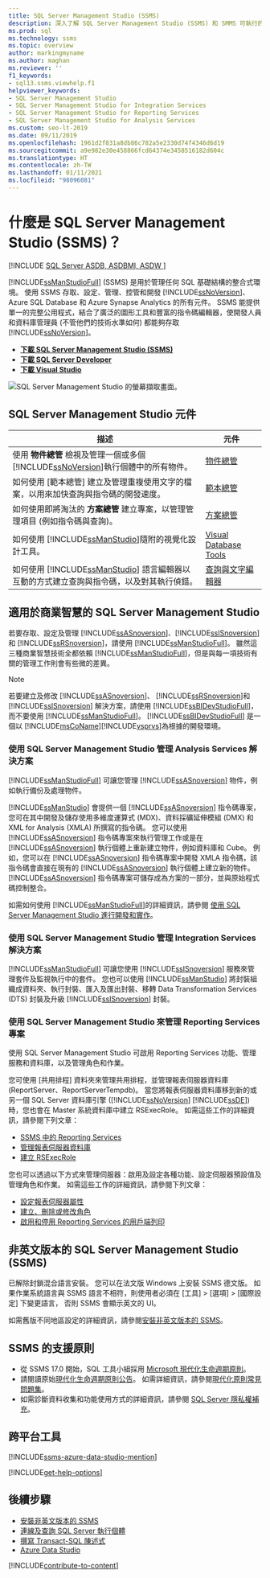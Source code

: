 ```yaml
---
title: SQL Server Management Studio (SSMS)
description: 深入了解 SQL Server Management Studio (SSMS) 和 SMMS 可執行的工作，包括如何管理 Analysis Services 解決方案。
ms.prod: sql
ms.technology: ssms
ms.topic: overview
author: markingmyname
ms.author: maghan
ms.reviewer: ''
f1_keywords:
- sql13.ssms.viewhelp.f1
helpviewer_keywords:
- SQL Server Management Studio
- SQL Server Management Studio for Integration Services
- SQL Server Management Studio for Reporting Services
- SQL Server Management Studio for Analysis Services
ms.custom: seo-lt-2019
ms.date: 09/11/2019
ms.openlocfilehash: 1961d2f831a8db86c782a5e2330d74f4346d6d19
ms.sourcegitcommit: a9e982e30e458866fcd64374e3458516182d604c
ms.translationtype: HT
ms.contentlocale: zh-TW
ms.lasthandoff: 01/11/2021
ms.locfileid: "98096081"
---
```

# <a name="what-is-sql-server-management-studio-ssms"></a>什麼是 SQL Server Management Studio (SSMS)？

[!INCLUDE [SQL Server ASDB, ASDBMI, ASDW ](../includes/applies-to-version/sql-asdb-asdbmi-asa.md)]

[!INCLUDE[ssManStudioFull](../includes/ssmanstudiofull-md.md)] (SSMS) 是用於管理任何 SQL 基礎結構的整合式環境。 使用 SSMS 存取、設定、管理、控管和開發 [!INCLUDE[ssNoVersion](../includes/ssnoversion-md.md)]、Azure SQL Database 和 Azure Synapse Analytics 的所有元件。 SSMS 能提供單一的完整公用程式，結合了廣泛的圖形工具和豐富的指令碼編輯器，使開發人員和資料庫管理員 (不管他們的技術水準如何) 都能夠存取 [!INCLUDE[ssNoVersion](../includes/ssnoversion-md.md)]。

- [**下載 SQL Server Management Studio (SSMS)**](download-sql-server-management-studio-ssms.md)
- [**下載 SQL Server Developer**](https://my.visualstudio.com/Downloads?q=SQL%20Server%20Developer)
- [**下載 Visual Studio**](https://www.visualstudio.com/downloads/)

![SQL Server Management Studio 的螢幕擷取畫面。](media/sql-server-management-studio-ssms/ssms.png)

## <a name="sql-server-management-studio-components"></a>SQL Server Management Studio 元件  
  
|描述|元件|  
|---------------|---------|  
|使用 **物件總管** 檢視及管理一個或多個 [!INCLUDE[ssNoVersion](../includes/ssnoversion-md.md)]執行個體中的所有物件。|[物件總管](../ssms/object/object-explorer.md)|  
|如何使用 [範本總管]  建立及管理重複使用文字的檔案，以用來加快查詢與指令碼的開發速度。|[範本總管](../ssms/template/template-explorer.md)|  
|如何使用即將淘汰的 **方案總管** 建立專案，以管理管理項目 (例如指令碼與查詢)。|[方案總管](../ssms/solution/solution-explorer.md)|  
|如何使用 [!INCLUDE[ssManStudio](../includes/ssmanstudio-md.md)]隨附的視覺化設計工具。|[Visual Database Tools](../ssms/visual-db-tools/visual-database-tools.md)|  
|如何使用 [!INCLUDE[ssManStudio](../includes/ssmanstudio-md.md)] 語言編輯器以互動的方式建立查詢與指令碼，以及對其執行偵錯。|[查詢與文字編輯器](./f1-help/database-engine-query-editor-sql-server-management-studio.md)

## <a name="sql-server-management-studio-for-business-intelligence"></a>適用於商業智慧的 SQL Server Management Studio

若要存取、設定及管理 [!INCLUDE[ssASnoversion](../includes/ssasnoversion_md.md)]、[!INCLUDE[ssISnoversion](../includes/ssisnoversion-md.md)] 和 [!INCLUDE[ssRSnoversion](../includes/ssrsnoversion-md.md)]，請使用 [!INCLUDE[ssManStudioFull](../includes/ssmanstudiofull-md.md)]。 雖然這三種商業智慧技術全都依賴 [!INCLUDE[ssManStudioFull](../includes/ssmanstudiofull-md.md)]，但是與每一項技術有關的管理工作則會有些微的差異。

> [!NOTE]
> 若要建立及修改 [!INCLUDE[ssASnoversion](../includes/ssasnoversion_md.md)]、 [!INCLUDE[ssRSnoversion](../includes/ssrsnoversion-md.md)]和 [!INCLUDE[ssISnoversion](../includes/ssisnoversion-md.md)] 解決方案，請使用 [!INCLUDE[ssBIDevStudioFull](../includes/ssbidevstudiofull_md.md)]，而不要使用 [!INCLUDE[ssManStudioFull](../includes/ssmanstudiofull-md.md)]。 [!INCLUDE[ssBIDevStudioFull](../includes/ssbidevstudiofull_md.md)] 是一個以 [!INCLUDE[msCoName](../includes/msconame_md.md)][!INCLUDE[vsprvs](../includes/vsprvs-md.md)]為根據的開發環境。

### <a name="managing-analysis-services-solutions-using-sql-server-management-studio"></a>使用 SQL Server Management Studio 管理 Analysis Services 解決方案

[!INCLUDE[ssManStudioFull](../includes/ssmanstudiofull-md.md)] 可讓您管理 [!INCLUDE[ssASnoversion](../includes/ssasnoversion_md.md)] 物件，例如執行備份及處理物件。

[!INCLUDE[ssManStudio](../includes/ssmanstudio-md.md)] 會提供一個 [!INCLUDE[ssASnoversion](../includes/ssasnoversion_md.md)] 指令碼專案，您可在其中開發及儲存使用多維度運算式 (MDX)、資料採礦延伸模組 (DMX) 和 XML for Analysis (XMLA) 所撰寫的指令碼。 您可以使用 [!INCLUDE[ssASnoversion](../includes/ssasnoversion_md.md)] 指令碼專案來執行管理工作或是在 [!INCLUDE[ssASnoversion](../includes/ssasnoversion_md.md)] 執行個體上重新建立物件，例如資料庫和 Cube。 例如，您可以在 [!INCLUDE[ssASnoversion](../includes/ssasnoversion_md.md)] 指令碼專案中開發 XMLA 指令碼，該指令碼會直接在現有的 [!INCLUDE[ssASnoversion](../includes/ssasnoversion_md.md)] 執行個體上建立新的物件。 [!INCLUDE[ssASnoversion](../includes/ssasnoversion_md.md)] 指令碼專案可儲存成為方案的一部分，並與原始程式碼控制整合。
  
如需如何使用 [!INCLUDE[ssManStudioFull](../includes/ssmanstudiofull-md.md)]的詳細資訊，請參閱 [使用 SQL Server Management Studio 進行開發和實作](/analysis-services/instances/analysis-services-scripts-project-in-sql-server-management-studio)。
  
### <a name="managing-integration-services-solutions-using-sql-server-management-studio"></a>使用 SQL Server Management Studio 管理 Integration Services 解決方案

[!INCLUDE[ssManStudioFull](../includes/ssmanstudiofull-md.md)] 可讓您使用 [!INCLUDE[ssISnoversion](../includes/ssisnoversion-md.md)] 服務來管理套件及監視執行中的套件。 您也可以使用 [!INCLUDE[ssManStudio](../includes/ssmanstudio-md.md)] 將封裝組織成資料夾、執行封裝、匯入及匯出封裝、移轉 Data Transformation Services (DTS) 封裝及升級 [!INCLUDE[ssISnoversion](../includes/ssisnoversion-md.md)] 封裝。

### <a name="managing-reporting-services-projects-using-sql-server-management-studio"></a>使用 SQL Server Management Studio 來管理 Reporting Services 專案

使用 SQL Server Management Studio 可啟用 Reporting Services 功能、管理服務和資料庫，以及管理角色和作業。

您可使用 [共用排程] 資料夾來管理共用排程，並管理報表伺服器資料庫 (ReportServer、ReportServerTempdb)。 當您將報表伺服器資料庫移到新的或另一個 SQL Server 資料庫引擎 ([!INCLUDE[ssNoVersion](../includes/ssnoversion-md.md)] [!INCLUDE[ssDE](../includes/ssde_md.md)]) 時，您也會在 Master 系統資料庫中建立 RSExecRole。 如需這些工作的詳細資訊，請參閱下列文章：  

- [SSMS 中的 Reporting Services](../reporting-services/tools/reporting-services-in-sql-server-management-studio-ssrs.md)
- [管理報表伺服器資料庫](../reporting-services/report-server/administer-a-report-server-database-ssrs-native-mode.md)
- [建立 RSExecRole](../reporting-services/security/create-the-rsexecrole.md)

您也可以透過以下方式來管理伺服器：啟用及設定各種功能、設定伺服器預設值及管理角色和作業。 如需這些工作的詳細資訊，請參閱下列文章：

- [設定報表伺服器屬性](../reporting-services/tools/set-report-server-properties-management-studio.md)
- [建立、刪除或修改角色](../reporting-services/security/role-definitions-create-delete-or-modify.md)
- [啟用和停用 Reporting Services 的用戶端列印](../reporting-services/report-server/enable-and-disable-client-side-printing-for-reporting-services.md)

## <a name="non-english-language-versions-of-sql-server-management-studio-ssms"></a>非英文版本的 SQL Server Management Studio (SSMS)

已解除封鎖混合語言安裝。 您可以在法文版 Windows 上安裝 SSMS 德文版。 如果作業系統語言與 SSMS 語言不相符，則使用者必須在 [工具] > [選項] > [國際設定] 下變更語言， 否則 SSMS 會顯示英文的 UI。

如需舊版不同地區設定的詳細資訊，請參閱[安裝非英文版本的 SSMS](install-other-languages.md)。

## <a name="support-policy-for-ssms"></a>SSMS 的支援原則

- 從 SSMS 17.0 開始，SQL 工具小組採用 [Microsoft 現代化生命週期原則](https://support.microsoft.com/help/30881/modern-lifecycle-policy)。
- 請閱讀原始[現代化生命週期原則公告](https://support.microsoft.com/help/447912/announcing-microsoft-modern-lifecycle-policy)。 如需詳細資訊，請參閱[現代化原則常見問題集](https://support.microsoft.com/help/30882/modern-lifecycle-policy-faq)。
- 如需診斷資料收集和功能使用方式的詳細資訊，請參閱 [SQL Server 隱私權補充](../sql-server/sql-server-privacy.md)。

## <a name="cross-platform-tool"></a>跨平台工具

[!INCLUDE[ssms-azure-data-studio-mention](../includes/ssms-azure-data-studio-mention.md)]

[!INCLUDE[get-help-options](../includes/paragraph-content/get-help-options.md)]

## <a name="next-steps"></a>後續步驟

- [安裝非英文版本的 SSMS](install-other-languages.md)
- [連線及查詢 SQL Server 執行個體](./quickstarts/connect-query-sql-server.md)
- [撰寫 Transact-SQL 陳述式](../t-sql/tutorial-writing-transact-sql-statements.md)
- [Azure Data Studio](../azure-data-studio/what-is-azure-data-studio.md)

[!INCLUDE[contribute-to-content](../includes/paragraph-content/contribute-to-content.md)]